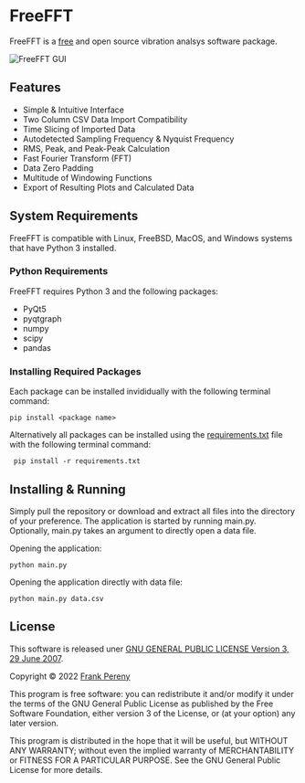 # FreeFFT
FreeFFT is a [free](https://www.gnu.org/philosophy/free-sw.html) and open source vibration analsys software package.

<img src="https://github.com/fjpereny/freeFFT/blob/main/img/FreeFFT%20GUI%201.png" alt="FreeFFT GUI">

## Features
- Simple & Intuitive Interface
- Two Column CSV Data Import Compatibility
- Time Slicing of Imported Data
- Autodetected Sampling Frequency & Nyquist Frequency
- RMS, Peak, and Peak-Peak Calculation
- Fast Fourier Transform (FFT)
- Data Zero Padding
- Multitude of Windowing Functions
- Export of Resulting Plots and Calculated Data

## System Requirements
FreeFFT is compatible with Linux, FreeBSD, MacOS, and Windows systems that have Python 3 installed.  

### Python Requirements
FreeFFT requires Python 3 and the following packages:
 - PyQt5
 - pyqtgraph
 - numpy
 - scipy
 - pandas

### Installing Required Packages
Each package can be installed invididually with the following terminal command:
```
pip install <package name>
```

Alternatively all packages can be installed using the [requirements.txt](https://github.com/fjpereny/freeFFT/blob/main/requirements.txt) file with the following terminal command:
```
 pip install -r requirements.txt
```

## Installing & Running
Simply pull the repository or download and extract all files into the directory of your preference.  The application is started by running main.py.  Optionally, main.py takes an argument to directly open a data file.

Opening the application:
```
python main.py
````
Opening the application directly with data file:
```
python main.py data.csv
```

## License
This software is released uner [GNU GENERAL PUBLIC LICENSE Version 3, 29 June 2007](https://www.gnu.org/licenses/gpl-3.0.en.html).

Copyright © 2022 [Frank Pereny](https://github.com/fjpereny/)

This program is free software: you can redistribute it and/or modify it under the terms of the GNU General Public License as published by the Free Software Foundation, either version 3 of the License, or (at your option) any later version.

This program is distributed in the hope that it will be useful, but WITHOUT ANY WARRANTY; without even the implied warranty of MERCHANTABILITY or FITNESS FOR A PARTICULAR PURPOSE. See the GNU General Public License for more details.
